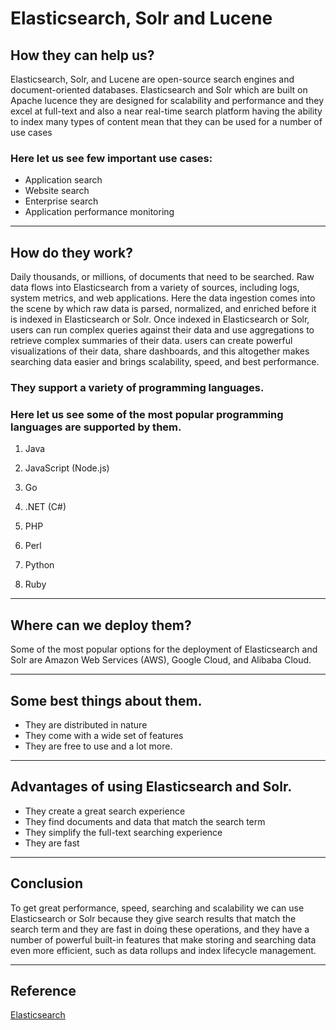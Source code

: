 # Elasticsearch, Solr and Lucene
## How they can help us?
Elasticsearch, Solr, and Lucene are open-source search engines and document-oriented databases. Elasticsearch and Solr which are built on Apache lucence they are designed for scalability and performance and they excel at full-text and also a near real-time search platform having the ability to index many types of content mean that they can be used for a number of use cases
### Here let us see few important use cases:
* Application search
* Website search
* Enterprise search
* Application performance monitoring
---
## How do they work?
Daily thousands, or millions, of documents that need to be searched. Raw data flows into Elasticsearch from a variety of sources, including logs, system metrics, and web applications. Here the data ingestion comes into the scene by which raw data is parsed, normalized, and enriched before it is indexed in Elasticsearch or Solr. Once indexed in Elasticsearch or Solr, users can run complex queries against their data and use aggregations to retrieve complex summaries of their data. users can create powerful visualizations of their data, share dashboards, and this altogether makes searching data easier and brings scalability, speed, and best performance.
### They support a variety of programming languages.

### Here let us see some of the most popular programming languages are supported by them.
1. Java

1. JavaScript (Node.js)

1. Go

1. .NET (C#)

1. PHP

1. Perl

1. Python

1. Ruby
---
## Where can we deploy them?
Some of the most popular options for the deployment of Elasticsearch and Solr are Amazon Web Services (AWS), Google Cloud, and Alibaba Cloud.

---
## Some best things about them.
 
* They are distributed in nature
* They come with a wide set of features
* They are free to use and a lot more.
---
 
## Advantages of using Elasticsearch and Solr.
 
* They create a great search experience
* They find documents and data that match the search term
* They simplify the full-text searching experience
* They are fast
---
 
## Conclusion
To get great performance, speed, searching and scalability we can use Elasticsearch or Solr because they give search results that match the search term and they are fast in doing these operations, and they have a number of powerful built-in features that make storing and searching data even more efficient, such as data rollups and index lifecycle management.

---

## Reference
[Elasticsearch](https://en.wikipedia.org/wiki/Elasticsearch)



